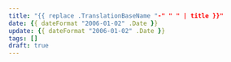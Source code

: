 ```yaml
---
title: "{{ replace .TranslationBaseName "-" " " | title }}"
date: {{ dateFormat "2006-01-02" .Date }}
update: {{ dateFormat "2006-01-02" .Date }}
tags: []
draft: true
---
```

